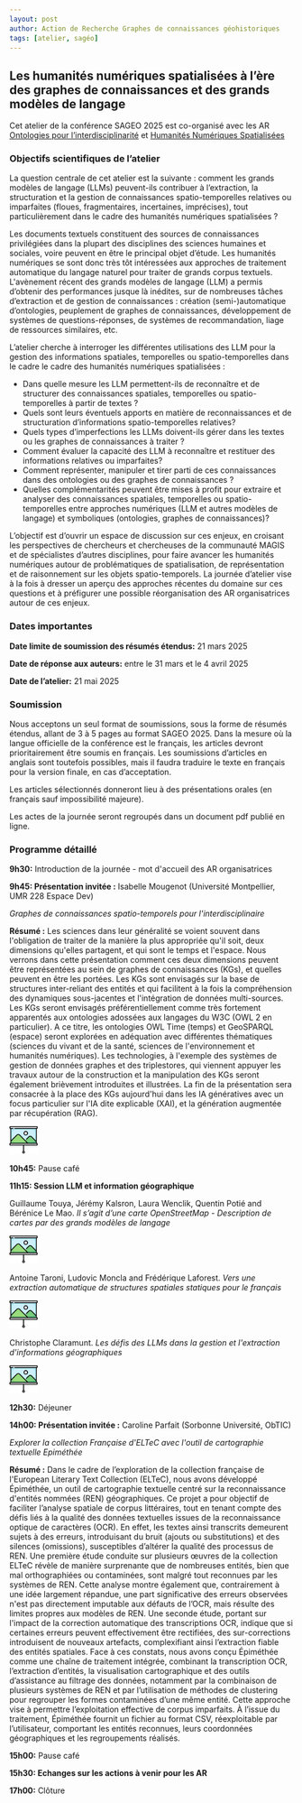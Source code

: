 ```yaml
---
layout: post
author: Action de Recherche Graphes de connaissances géohistoriques
tags: [atelier, sagéo]
---
```



## Les humanités numériques spatialisées à l’ère des graphes de connaissances et des grands modèles de langage

Cet atelier de la conférence SAGEO 2025 est co-organisé avec les AR [Ontologies pour l’interdisciplinarité](https://magisar4.github.io/ontologies_4_interdisciplinarity/) et [Humanités Numériques Spatialisées](https://hns-magis.github.io/)

### Objectifs scientifiques de l’atelier

La question centrale de cet atelier est la suivante : comment les grands modèles de langage (LLMs) peuvent-ils contribuer à l’extraction, la structuration et la gestion de connaissances spatio-temporelles relatives ou imparfaites (floues, fragmentaires, incertaines, imprécises), tout particulièrement dans le cadre des humanités numériques spatialisées ?

Les documents textuels constituent des sources de connaissances privilégiées dans la plupart des disciplines des sciences humaines et sociales, voire peuvent en être le principal objet d’étude. Les humanités numériques se sont donc très tôt intéressées aux approches de traitement automatique du langage naturel pour traiter de grands corpus textuels. L'avènement récent des grands modèles de langage (LLM) a permis d’obtenir des performances jusque là inédites, sur de nombreuses tâches d’extraction et de gestion de connaissances : création (semi-)automatique d’ontologies, peuplement de graphes de connaissances, développement de systèmes de questions-réponses, de systèmes de recommandation, liage de ressources similaires, etc.

L’atelier cherche à interroger les différentes utilisations des LLM pour la gestion des informations spatiales, temporelles ou spatio-temporelles dans le cadre le cadre des humanités numériques spatialisées : 
* Dans quelle mesure les LLM permettent-ils de reconnaître et de structurer des connaissances spatiales, temporelles ou spatio-temporelles à partir de textes ? 
* Quels sont leurs éventuels apports en matière de reconnaissances et de structuration d’informations spatio-temporelles relatives?
* Quels types d’imperfections les LLMs doivent-ils gérer dans les textes ou les graphes de connaissances à traiter ?
* Comment évaluer la capacité des LLM à reconnaître et restituer des informations relatives ou imparfaites?
* Comment représenter, manipuler et tirer parti de ces connaissances dans des ontologies ou des graphes de connaissances ?
* Quelles complémentarités peuvent être mises à profit pour extraire et analyser des connaissances spatiales, temporelles ou spatio-temporelles entre approches numériques (LLM et autres modèles de langage) et symboliques (ontologies, graphes de connaissances)?

L’objectif est d’ouvrir un espace de discussion sur ces enjeux, en croisant les perspectives de chercheurs et chercheuses de la communauté MAGIS et de spécialistes d’autres disciplines, pour faire avancer les humanités numériques autour de problématiques de spatialisation, de représentation et de raisonnement sur les objets spatio-temporels. La journée d’atelier vise à la fois à dresser un aperçu des approches récentes du domaine sur ces questions et à préfigurer une possible réorganisation des AR organisatrices autour de ces enjeux.


### Dates importantes

**Date limite de soumission des résumés étendus:** 21 mars 2025

**Date de réponse aux auteurs:** entre le 31 mars et le 4 avril 2025

**Date de l’atelier:** 21 mai 2025

### Soumission

Nous acceptons un seul format de soumissions, sous la forme de résumés étendus, allant de 3 à 5 pages au format SAGEO 2025. 
Dans la mesure où la langue officielle de la conférence est le français, les articles devront prioritairement être soumis en français. Les soumissions d’articles en anglais sont toutefois possibles, mais il faudra traduire le texte en français pour la version finale, en cas d’acceptation.

Les articles sélectionnés donneront lieu à des présentations orales (en français sauf impossibilité majeure). 

Les actes de la journée seront regroupés dans un document pdf publié en ligne.

### Programme détaillé

**9h30:** Introduction de la journée - mot d'accueil des AR organisatrices

**9h45: Présentation invitée :** Isabelle Mougenot (Université Montpellier, UMR 228 Espace Dev)

*Graphes de connaissances spatio-temporels pour l'interdisciplinaire*

**Résumé :** Les sciences dans leur généralité se voient souvent dans l'obligation de traiter de la manière la plus appropriée qu'il soit, deux dimensions qu'elles partagent, et qui sont le temps et l'espace. Nous verrons dans cette présentation comment ces deux dimensions peuvent être représentées au sein de graphes de connaissances (KGs),  et quelles peuvent en être les portées. Les KGs sont envisagés sur la base de structures inter-reliant des entités et qui facilitent à la fois la compréhension des dynamiques sous-jacentes et l'intégration de données multi-sources. Les KGs seront envisagés préférentiellement comme très fortement apparentés aux ontologies adossées aux langages du W3C (OWL 2 en particulier). A ce titre, les ontologies OWL Time (temps) et GeoSPARQL (espace) seront explorées en adéquation avec différentes thématiques (sciences du vivant et de la santé, sciences de l'environnement et humanités numériques). Les technologies, à l'exemple des systèmes de gestion de données graphes et des triplestores, qui viennent appuyer les travaux autour de la construction et la manipulation des KGs seront également brièvement introduites et illustrées. La fin de la présentation sera consacrée à la place des KGs aujourd'hui dans les IA génératives avec un focus particulier sur l'IA dite explicable (XAI), et la génération augmentée par récupération (RAG). 

[<img src="images/presentation.png" alt="Présentation" width="50"/>](docs/SAGEO2025_atelierHNS_IsabelleMougenot.pdf)


**10h45:** Pause café

**11h15: Session LLM et information géographique**

Guillaume Touya, Jérémy Kalsron, Laura Wenclik, Quentin Potié and Bérénice Le Mao. 
*Il s’agit d’une carte OpenStreetMap - Description de cartes par des grands modèles de langage*

[<img src="images/presentation.png" alt="Présentation" width="50"/>](docs/SAGEO2025_atelierHNS_BereniceLeMao.pdf)

Antoine Taroni, Ludovic Moncla and Frédérique Laforest. 
*Vers une extraction automatique de structures spatiales statiques pour le français*

[<img src="images/presentation.png" alt="Présentation" width="50"/>](docs/SAGEO2025_atelierHNS_AntoineTaroni.pdf)

Christophe Claramunt. 
*Les défis des LLMs dans la gestion et l'extraction d'informations géographiques*

[<img src="images/presentation.png" alt="Présentation" width="50"/>](docs/SAGEO2025_atelierHNS_ChristopheClaramunt.pdf)

**12h30:** Déjeuner

**14h00: Présentation invitée :** Caroline Parfait (Sorbonne Université, ObTIC)

*Explorer la collection Française d'ELTeC avec l'outil de cartographie textuelle Epiméthée*

**Résumé :** Dans le cadre de l’exploration de la collection française de l'European Literary Text Collection (ELTeC), nous avons développé Épiméthée, un outil de cartographie textuelle centré sur la reconnaissance d'entités nommées (REN) géographiques. Ce projet a pour objectif de faciliter l’analyse spatiale de corpus littéraires, tout en tenant compte des défis liés à la qualité des données textuelles issues de la reconnaissance optique de caractères (OCR). En effet, les textes ainsi transcrits demeurent sujets à des erreurs, introduisant du bruit (ajouts ou substitutions) et des silences (omissions), susceptibles d’altérer la qualité des processus de REN.
Une première étude conduite sur plusieurs œuvres de la collection ELTeC révèle de manière surprenante que de nombreuses entités, bien que mal orthographiées ou contaminées, sont malgré tout reconnues par les systèmes de REN. Cette analyse montre également que, contrairement à une idée largement répandue, une part significative des erreurs observées n'est pas directement imputable aux défauts de l’OCR, mais résulte des limites propres aux modèles de REN. Une seconde étude, portant sur l'impact de la correction automatique des transcriptions OCR, indique que si certaines erreurs peuvent effectivement être rectifiées, des sur-corrections introduisent de nouveaux artefacts, complexifiant ainsi l’extraction fiable des entités spatiales.
Face à ces constats, nous avons conçu Épiméthée comme une chaîne de traitement intégrée, combinant la transcription OCR, l’extraction d’entités, la visualisation cartographique et des outils d’assistance au filtrage des données, notamment par la combinaison de plusieurs systèmes de REN et par l’utilisation de méthodes de clustering pour regrouper les formes contaminées d’une même entité. Cette approche vise à permettre l’exploitation effective de corpus imparfaits. À l’issue du traitement, Épiméthée fournit un fichier au format CSV, réexploitable par l’utilisateur, comportant les entités reconnues, leurs coordonnées géographiques et les regroupements réalisés.

**15h00:** Pause café

**15h30: Echanges sur les actions à venir pour les AR**

**17h00:** Clôture



